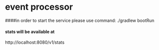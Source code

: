 # event processor

####in order to start the service please use command: 
./gradlew bootRun

#### stats will be available at
http://localhost:8080/v1/stats 


